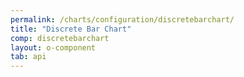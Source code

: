 ```yaml
---
permalink: /charts/configuration/discretebarchart/
title: "Discrete Bar Chart"
comp: discretebarchart
layout: o-component
tab: api
---
```

